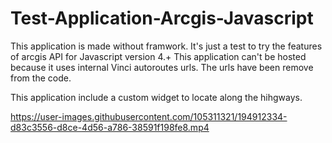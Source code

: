 # Test-Application-Arcgis-Javascript


This application is made without framwork. It's just a test to try the features of arcgis API for Javascript version 4.+
This application can't be hosted because it uses internal Vinci autoroutes urls. The urls have been remove from the code.

This application include a custom widget to locate along the hihgways.

https://user-images.githubusercontent.com/105311321/194912334-d83c3556-d8ce-4d56-a786-38591f198fe8.mp4

